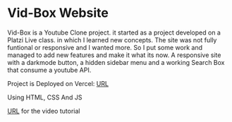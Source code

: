 # Vid-Box Website

Vid-Box is a Youtube Clone project. it started as a project developed on a Platzi Live class. in which I learned new concepts. The site was not fully funtional or responsive and I wanted more. So I put some work and managed to add new features and make it what its now. A responsive site with a darkmode button, a hidden sidebar menu and a working Search Box that consume a youtube API.


Project is Deployed on Vercel: [URL](https://youtube-ten-beta.vercel.app/)


Using HTML, CSS And JS 


[URL](https://www.youtube.com/watch?v=4ykAepVkG5Y) for the video tutorial

